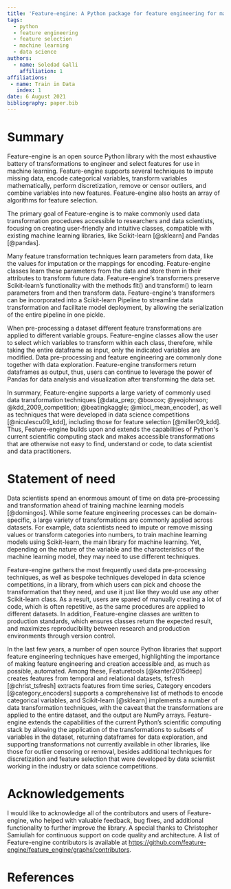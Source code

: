 ```yaml
---
title: 'Feature-engine: A Python package for feature engineering for machine learning'
tags:
  - python
  - feature engineering
  - feature selection
  - machine learning
  - data science
authors:
  - name: Soledad Galli
    affiliation: 1
affiliations:
 - name: Train in Data
   index: 1
date: 6 August 2021
bibliography: paper.bib
---
```


# Summary

Feature-engine is an open source Python library with the most exhaustive battery of 
transformations to engineer and select features for use in machine learning. Feature-engine 
supports several techniques to impute missing data, encode categorical variables, transform 
variables mathematically, perform discretization, remove or censor outliers, and combine 
variables into new features. Feature-engine also hosts an array of algorithms for feature 
selection.

The primary goal of Feature-engine is to make commonly used data transformation procedures 
accessible to researchers and data scientists, focusing on creating user-friendly and 
intuitive classes, compatible with existing machine learning libraries, like Scikit-learn 
[@sklearn] and Pandas [@pandas].

Many feature transformation techniques learn parameters from data, like the values for 
imputation or the mappings for encoding. Feature-engine classes learn these parameters 
from the data and store them in their attributes to transform future data. Feature-engine’s 
transformers preserve Scikit-learn’s functionality with the methods fit() and transform() 
to learn parameters from and then transform data. Feature-engine's transformers can be 
incorporated into a Scikit-learn Pipeline to streamline data transformation and facilitate 
model deployment, by allowing the serialization of the entire pipeline in one pickle.

When pre-processing a dataset different feature transformations are applied to different 
variable groups. Feature-engine classes allow the user to select which variables to transform 
within each class, therefore, while taking the entire dataframe as input, only the indicated 
variables are modified. Data pre-processing and feature engineering are commonly done 
together with data exploration. Feature-engine transformers return dataframes as output, 
thus, users can continue to leverage the power of Pandas for data analysis and visualization 
after transforming the data set.

In summary, Feature-engine supports a large variety of commonly used data transformation 
techniques [@data_prep; @boxcox; @yeojohnson; @kdd_2009_competition; 
@beatingkaggle; @micci_mean_encoder], as well as techniques that were developed 
in data science competitions [@niculescu09_kdd], including those for feature selection 
[@miller09_kdd]. Thus, Feature-engine builds upon and extends the capabilities of 
Python's current scientific computing stack and makes accessible transformations that 
are otherwise not easy to find, understand or code, to data scientist and data 
practitioners.



# Statement of need

Data scientists spend an enormous amount of time on data pre-processing and transformation 
ahead of training machine learning models [@domingos]. While some feature engineering 
processes can be domain-specific, a large variety of transformations are commonly applied 
across datasets. For example, data scientists need to impute or remove missing values or 
transform categories into numbers, to train machine learning models using Scikit-learn, 
the main library for machine learning. Yet, depending on the nature of the variable and 
the characteristics of the machine learning model, they may need to use different techniques. 

Feature-engine gathers the most frequently used data pre-processing techniques, as well as 
bespoke techniques developed in data science competitions, in a library, from which users can pick 
and choose the transformation that they need, and use it just like they would use any other 
Scikit-learn class. As a result, users are spared of manually creating a lot of code, which 
is often repetitive, as the same procedures are applied to different datasets. In addition, 
Feature-engine classes are written to production standards, which ensures classes return 
the expected result, and maximizes reproducibility between research and production 
environments through version control.

In the last few years, a number of open source Python libraries that support feature 
engineering techniques have emerged, highlighting the importance of making feature 
engineering and creation accessible and, as much as possible, automated. Among these, 
Featuretools [@kanter2015deep] creates features from temporal and relational datasets, 
tsfresh [@christ_tsfresh] extracts features from time series, Category encoders 
[@category_encoders] supports a comprehensive list of methods to encode categorical 
variables, and Scikit-learn [@sklearn] implements a number of data transformation 
techniques, with the caveat that the transformations are applied to the entire dataset, 
and the output are NumPy arrays. Feature-engine extends the capabilities of the current 
Python’s scientific computing stack by allowing the application of the transformations 
to subsets of variables in the dataset, returning dataframes for data exploration, and 
supporting transformations not currently available in other libraries, like those for 
outlier censoring or removal, besides additional techniques for discretization and 
feature selection that were developed by data scientist working in the industry or data 
science competitions.


# Acknowledgements

I would like to acknowledge all of the contributors and users of Feature-engine, who helped 
with valuable feedback, bug fixes, and additional functionality to further improve the library. 
A special thanks to Christopher Samiullah for continuous support on code quality and 
architecture. A list of  Feature-engine contributors is available at 
https://github.com/feature-engine/feature_engine/graphs/contributors.

# References